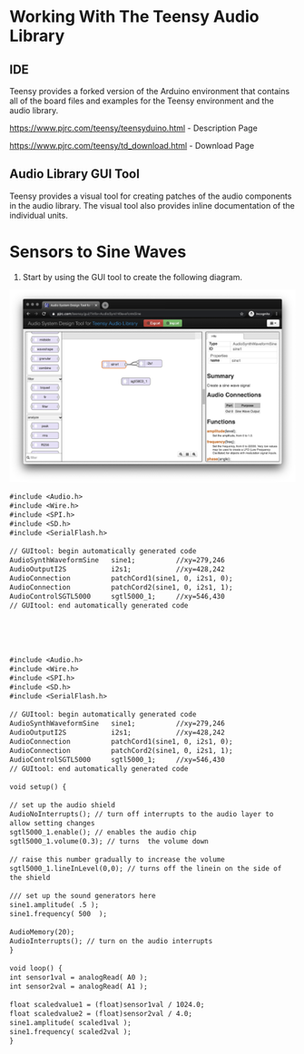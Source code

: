Working With The Teensy Audio Library
=====================================

IDE 
---
 
Teensy provides a forked version of the Arduino environment that contains all of the board files and examples for the Teensy environment and the audio library.  

https://www.pjrc.com/teensy/teensyduino.html - Description Page 

https://www.pjrc.com/teensy/td_download.html - Download Page 

 

Audio Library GUI Tool 
----------------------
Teensy provides a visual tool for creating patches of the audio components in the audio library. The visual tool also provides inline documentation of the individual units.  

Sensors to Sine Waves
=====================

1. Start by using the GUI tool to create the following diagram. 

![alt text](sinewavegui.png "Layout of sinewave to i2s connections")

    #include <Audio.h> 
    #include <Wire.h> 
    #include <SPI.h> 
    #include <SD.h> 
    #include <SerialFlash.h> 

    // GUItool: begin automatically generated code 
    AudioSynthWaveformSine   sine1;          //xy=279,246 
    AudioOutputI2S           i2s1;           //xy=428,242 
    AudioConnection          patchCord1(sine1, 0, i2s1, 0); 
    AudioConnection          patchCord2(sine1, 0, i2s1, 1); 
    AudioControlSGTL5000     sgtl5000_1;     //xy=546,430 
    // GUItool: end automatically generated code 





    #include <Audio.h> 
    #include <Wire.h> 
    #include <SPI.h> 
    #include <SD.h> 
    #include <SerialFlash.h> 

    // GUItool: begin automatically generated code 
    AudioSynthWaveformSine   sine1;          //xy=279,246 
    AudioOutputI2S           i2s1;           //xy=428,242 
    AudioConnection          patchCord1(sine1, 0, i2s1, 0); 
    AudioConnection          patchCord2(sine1, 0, i2s1, 1); 
    AudioControlSGTL5000     sgtl5000_1;     //xy=546,430 
    // GUItool: end automatically generated code 

    void setup() { 

    // set up the audio shield 
    AudioNoInterrupts(); // turn off interrupts to the audio layer to allow setting changes 
    sgtl5000_1.enable(); // enables the audio chip 
    sgtl5000_1.volume(0.3); // turns  the volume down 

    // raise this number gradually to increase the volume 
    sgtl5000_1.lineInLevel(0,0); // turns off the linein on the side of the shield 

    /// set up the sound generators here 
    sine1.amplitude( .5 );  
    sine1.frequency( 500  ); 

    AudioMemory(20); 
    AudioInterrupts(); // turn on the audio interrupts 
    } 

    void loop() { 
    int sensor1val = analogRead( A0 ); 
    int sensor2val = analogRead( A1 ); 

    float scaledvalue1 = (float)sensor1val / 1024.0; 
    float scaledvalue2 = (float)sensor2val / 4.0; 
    sine1.amplitude( scaled1val ); 
    sine1.frequency( scaled2val ); 
    } 